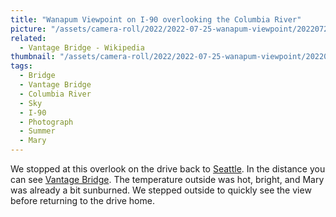 ```yaml
---
title: "Wanapum Viewpoint on I-90 overlooking the Columbia River"
picture: "/assets/camera-roll/2022/2022-07-25-wanapum-viewpoint/20220725_201615287_iOS.jpg"
related:
  - Vantage Bridge - Wikipedia
thumbnail: "/assets/camera-roll/2022/2022-07-25-wanapum-viewpoint/20220725_201615287_iOS-thumbnail.jpg"
tags:
  - Bridge
  - Vantage Bridge
  - Columbia River
  - Sky
  - I-90
  - Photograph
  - Summer
  - Mary
---
```

We stopped at this overlook on the drive back to [Seattle](/seattle/). In the distance you can see [Vantage Bridge](/vantage-bridge/). The temperature outside was hot, bright, and Mary was already a bit sunburned. We stepped outside to quickly see the view before returning to the drive home.